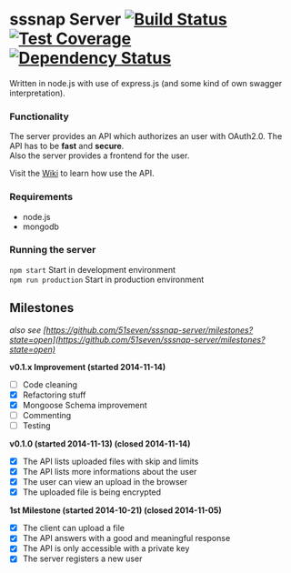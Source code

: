 # sssnap Server [![Build Status][travis-image]][travis-url] [![Test Coverage][coveralls-image]][coveralls-url] [![Dependency Status][dependency-image]][dependency-url]

Written in node.js with use of express.js (and some kind of own swagger interpretation).

### Functionality

The server provides an API which authorizes an user with OAuth2.0. The API has to be **fast** and **secure**.  
Also the server provides a frontend for the user.

Visit the [Wiki](https://github.com/51seven/sssnap-server/wiki) to learn how use the API.

### Requirements

- node.js
- mongodb

### Running the server

`npm start` Start in development environment  
`npm run production` Start in production environment

Milestones
----------

_also see [https://github.com/51seven/sssnap-server/milestones?state=open](https://github.com/51seven/sssnap-server/milestones?state=open)_

**v0.1.x Improvement (started 2014-11-14)**  
- [ ] Code cleaning
- [x] Refactoring stuff
- [x] Mongoose Schema improvement
- [ ] Commenting
- [ ] Testing

**v0.1.0 (started 2014-11-13) (closed 2014-11-14)**  
- [x] The API lists uploaded files with skip and limits
- [x] The API lists more informations about the user
- [x] The user can view an upload in the browser
- [x] The uploaded file is being encrypted

**1st Milestone (started 2014-10-21) (closed 2014-11-05)**  
- [x] The client can upload a file
- [x] The API answers with a good and meaningful response
- [x] The API is only accessible with a private key
- [x] The server registers a new user

[travis-image]: http://img.shields.io/travis/51seven/sssnap-server.svg?style=flat
[travis-url]: https://travis-ci.org/51seven/sssnap-server
[coveralls-image]: http://img.shields.io/coveralls/51seven/sssnap-server.svg?style=flat
[coveralls-url]: https://coveralls.io/r/51seven/sssnap-server
[dependency-image]: http://img.shields.io/david/51seven/sssnap-server.svg?style=flat
[dependency-url]: https://david-dm.org/51seven/sssnap-server